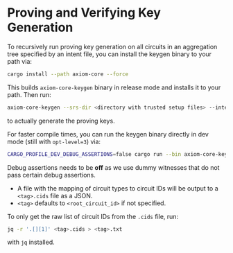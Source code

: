 # Proving and Verifying Key Generation

To recursively run proving key generation on all circuits in an aggregation tree specified by an intent file, you can install the keygen binary to your path via:

```bash
cargo install --path axiom-core --force
```
This builds `axiom-core-keygen` binary in release mode and installs it to your path.
Then run:
```bash
axiom-core-keygen --srs-dir <directory with trusted setup files> --intent configs/production/core.yml --tag <optional tag> --data-dir <optional>
```
to actually generate the proving keys.

For faster compile times, you can run the keygen binary directly in dev mode (still with `opt-level=3`) via:
```bash
CARGO_PROFILE_DEV_DEBUG_ASSERTIONS=false cargo run --bin axiom-core-keygen -- --srs-dir <directory with trusted setup files> --intent configs/production/core.yml --tag <optional tag> --data-dir <optional>
```
Debug assertions needs to be **off** as we use dummy witnesses that do not pass certain debug assertions.

* A file with the mapping of circuit types to circuit IDs will be output to a `<tag>.cids` file as a JSON.
* `<tag>` defaults to `<root_circuit_id>` if not specified.

To only get the raw list of circuit IDs from the `.cids` file, run:

```bash
jq -r '.[][1]' <tag>.cids > <tag>.txt
```
with `jq` installed.
